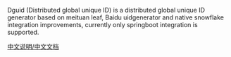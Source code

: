 Dguid (Distributed global unique ID) is a distributed global unique ID generator based on meituan leaf, Baidu uidgenerator and native snowflake integration improvements, currently only springboot integration is supported.

[中文说明/中文文档](README_CN.md)
